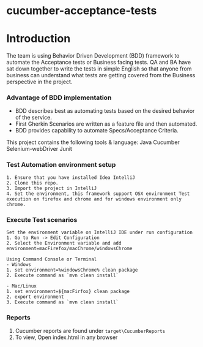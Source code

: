 cucumber-acceptance-tests
=========================

# Introduction
The team is using Behavior Driven Development (BDD) framework to automate the Acceptance tests or Business facing tests. 
QA and BA have sat down together to write the tests in simple English so that anyone from business can understand what tests are getting covered from the Business perspective in the project.

### Advantage of BDD implementation
* BDD describes best as automating tests based on the desired behavior of the service.
* First Gherkin Scenarios are written as a feature file and then automated.
* BDD provides capability to automate Specs/Acceptance Criteria.

This project contains the following tools & language:
    Java
    Cucumber
    Selenium-webDriver
    Junit
  

###  Test Automation environment setup

    1. Ensure that you have installed Idea IntelliJ
    2. Clone this repo.
    3. Import the project in IntelliJ
    4. Set the environment, this framework support OSX environment Test execution on firefox and chrome and for windows environment only chrome.
    
###  Execute Test scenarios
    
    Set the environment variable on IntelliJ IDE under run configuration
    1. Go to Run -> Edit Configuration 
    2. Select the Environment variable and add environment=macFirefox/macChrome/windowsChrome
    
    Using Command Console or Terminal
    - Windows
    1. set environment=%windowsChrome% clean package
    2. Execute command as `mvn clean install`
    
    - Mac/Linux
    1. set environment=${macFirfox} clean package
    2. export environment
    3. Execute command as `mvn clean install`
    

###  Reports

1. Cucumber reports are found under `target\CucumberReports`
2. To view, Open index.html in any browser

    
    
    
    
 


